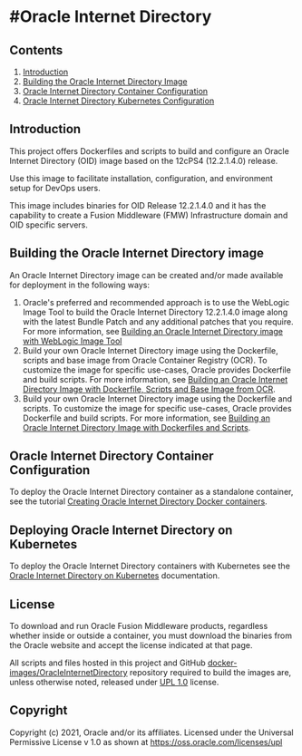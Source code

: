 #Oracle Internet Directory
=========================

## Contents

1. [Introduction](#introduction)
2. [Building the Oracle Internet Directory Image](#building-the-oracle-internet-directory-image)
3. [Oracle Internet Directory Container Configuration](#oracle-internet-directory-container-configuration)
4. [Oracle Internet Directory Kubernetes Configuration](#oracle-internet-directory-kubernetes-configuration)


## Introduction

This project offers Dockerfiles and scripts to build and configure an Oracle Internet Directory (OID) image based on the 12cPS4 (12.2.1.4.0) release.

Use this image to facilitate installation, configuration, and environment setup for DevOps users.

This image includes binaries for OID Release 12.2.1.4.0 and it has the capability to create a Fusion Middleware (FMW) Infrastructure domain and OID specific servers.

## Building the Oracle Internet Directory image

An Oracle Internet Directory image can be created and/or made available for deployment in the following ways:

1. Oracle's preferred and recommended approach is to use the WebLogic Image Tool to build the Oracle Internet Directory 12.2.1.4.0 image along with the latest Bundle Patch and any additional patches that you require. For more information, see [Building an Oracle Internet Directory image with WebLogic Image Tool](imagetool/12.2.1.4.0)
1. Build your own Oracle Internet Directory image using the Dockerfile, scripts and base image from Oracle Container Registry (OCR). To customize the image for specific use-cases, Oracle provides Dockerfile and build scripts. For more information, see [Building an Oracle Internet Directory Image with Dockerfile, Scripts and Base Image from OCR](dockerfiles/12.2.1.4.0/README.md).
1. Build your own Oracle Internet Directory image using the Dockerfile and scripts. To customize the image for specific use-cases, Oracle provides Dockerfile and build scripts. For more information, see [Building an Oracle Internet Directory Image with Dockerfiles and Scripts](dockerfiles/12.2.1.4.0/README.md).

## Oracle Internet Directory Container Configuration

To deploy the Oracle Internet Directory container as a standalone container, see the tutorial [Creating Oracle Internet Directory Docker containers](https://docs.oracle.com/en/middleware/idm/internet-directory/12.2.1.4/tutorial-oid-docker/).

## Deploying Oracle Internet Directory on Kubernetes

To deploy the Oracle Internet Directory containers with Kubernetes see the [Oracle Internet Directory on Kubernetes](https://oracle.github.io/fmw-kubernetes/oid/) documentation.

## License
To download and run Oracle Fusion Middleware products, regardless whether inside or outside a container, you must download the binaries from the Oracle website and accept the license indicated at that page.

All scripts and files hosted in this project and GitHub [docker-images/OracleInternetDirectory](./) repository required to build the images are, unless otherwise noted, released under [UPL 1.0](https://oss.oracle.com/licenses/upl/) license.

## Copyright
Copyright (c) 2021, Oracle and/or its affiliates.
Licensed under the Universal Permissive License v 1.0 as shown at https://oss.oracle.com/licenses/upl
